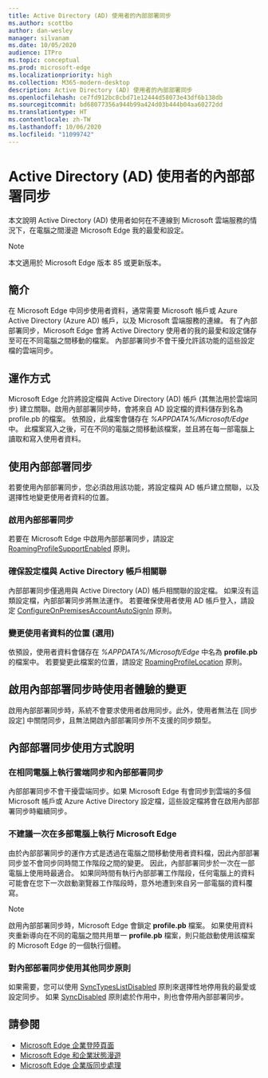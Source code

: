```yaml
---
title: Active Directory (AD) 使用者的內部部署同步
ms.author: scottbo
author: dan-wesley
manager: silvanam
ms.date: 10/05/2020
audience: ITPro
ms.topic: conceptual
ms.prod: microsoft-edge
ms.localizationpriority: high
ms.collection: M365-modern-desktop
description: Active Directory (AD) 使用者的內部部署同步
ms.openlocfilehash: ce7fd912bc8cbd71e12444d58073e43df6b138db
ms.sourcegitcommit: bd68077356a944b99a424d03b444b04aa60272dd
ms.translationtype: HT
ms.contentlocale: zh-TW
ms.lasthandoff: 10/06/2020
ms.locfileid: "11099742"
---
```

# Active Directory (AD) 使用者的內部部署同步

本文說明 Active Directory (AD) 使用者如何在不連線到 Microsoft 雲端服務的情況下，在電腦之間漫遊 Microsoft Edge 我的最愛和設定。

> [!NOTE]
> 本文適用於 Microsoft Edge 版本 85 或更新版本。

## 簡介

在 Microsoft Edge 中同步使用者資料，通常需要 Microsoft 帳戶或 Azure Active Directory (Azure AD) 帳戶，以及 Microsoft 雲端服務的連線。 有了內部部署同步，Microsoft Edge 會將 Active Directory 使用者的我的最愛和設定儲存至可在不同電腦之間移動的檔案。 內部部署同步不會干擾允許該功能的這些設定檔的雲端同步。

## 運作方式

Microsoft Edge 允許將設定檔與 Active Directory (AD) 帳戶 (其無法用於雲端同步) 建立關聯。啟用內部部署同步時，會將來自 AD 設定檔的資料儲存到名為 profile.pb 的檔案。 依預設，此檔案會儲存在 *%APPDATA%/Microsoft/Edge* 中。 此檔案寫入之後，可在不同的電腦之間移動該檔案，並且將在每一部電腦上讀取和寫入使用者資料。

## 使用內部部署同步

若要使用內部部署同步，您必須啟用該功能，將設定檔與 AD 帳戶建立關聯，以及選擇性地變更使用者資料的位置。

### 啟用內部部署同步

若要在 Microsoft Edge 中啟用內部部署同步，請設定 [RoamingProfileSupportEnabled](https://docs.microsoft.com/DeployEdge/microsoft-edge-policies#roamingprofilesupportenabled) 原則。

### 確保設定檔與 Active Directory 帳戶相關聯

內部部署同步僅適用與 Active Directory (AD) 帳戶相關聯的設定檔。 如果沒有這類設定檔，內部部署同步將無法運作。 若要確保使用者使用 AD 帳戶登入，請設定 [ConfigureOnPremisesAccountAutoSignIn](https://docs.microsoft.com/DeployEdge/microsoft-edge-policies#configureonpremisesaccountautosignin) 原則。

### 變更使用者資料的位置 (選用)

依預設，使用者資料會儲存在 *%APPDATA%/Microsoft/Edge* 中名為 **profile.pb** 的檔案中。 若要變更此檔案的位置，請設定 [RoamingProfileLocation](https://docs.microsoft.com/DeployEdge/microsoft-edge-policies#roamingprofilelocation) 原則。

## 啟用內部部署同步時使用者體驗的變更

啟用內部部署同步時，系統不會要求使用者啟用同步。此外，使用者無法在 [同步設定] 中關閉同步，且無法開啟內部部署同步所不支援的同步類型。

## 內部部署同步使用方式說明

### 在相同電腦上執行雲端同步和內部部署同步

內部部署同步不會干擾雲端同步。如果 Microsoft Edge 有會同步到雲端的多個 Microsoft 帳戶或 Azure Active Directory 設定檔，這些設定檔將會在啟用內部部署同步時繼續同步。

### 不建議一次在多部電腦上執行 Microsoft Edge

由於內部部署同步的運作方式是透過在電腦之間移動使用者資料檔，因此內部部署同步並不會同步同時間工作階段之間的變更。 因此，內部部署同步於一次在一部電腦上使用時最適合。 如果同時間有執行內部部署工作階段，任何電腦上的資料可能會在您下一次啟動瀏覽器工作階段時，意外地遭到來自另一部電腦的資料覆寫。

> [!NOTE]
> 啟用內部部署同步時，Microsoft Edge 會鎖定 **profile.pb** 檔案。 如果使用資料夾重新導向在不同的電腦之間共用單一 **profile.pb** 檔案，則只能啟動使用該檔案的 Microsoft Edge 的一個執行個體。

### 對內部部署同步使用其他同步原則

如果需要，您可以使用 [SyncTypesListDisabled](https://docs.microsoft.com/DeployEdge/microsoft-edge-policies#synctypeslistdisabled) 原則來選擇性地停用我的最愛或設定同步。 如果 [SyncDisabled](https://docs.microsoft.com/DeployEdge/microsoft-edge-policies#syncdisabled) 原則處於作用中，則也會停用內部部署同步。  

## 請參閱

- [Microsoft Edge 企業登陸頁面](https://aka.ms/EdgeEnterprise)
- [Microsoft Edge 和企業狀態漫遊](microsoft-edge-enterprise-state-roaming.md)
- [Microsoft Edge 企業版同步處理](microsoft-edge-enterprise-sync.md)

